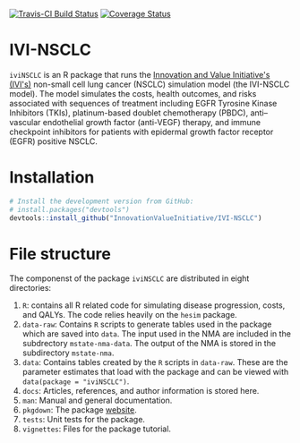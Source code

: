 [![Travis-CI Build Status](https://travis-ci.org/InnovationValueInitiative/IVI-NSCLC.svg?branch=master)](https://travis-ci.org/InnovationValueInitiative/IVI-NSCLC)
[![Coverage Status](https://codecov.io/gh/InnovationValueInitiative/IVI-NSCLC/branch/master/graph/badge.svg)](https://codecov.io/gh/InnovationValueInitiative/IVI-NSCLC)

# IVI-NSCLC
`iviNSCLC` is an R package that runs the [Innovation and Value Initiative's (IVI's)](http://www.thevalueinitiative.org/)  non-small cell lung cancer (NSCLC) simulation model (the IVI-NSCLC model). The model simulates the costs, health outcomes, and risks associated with sequences of treatment including EGFR Tyrosine Kinase Inhibitors (TKIs), platinum-based doublet chemotherapy (PBDC), anti–vascular endothelial growth factor (anti-VEGF) therapy, and immune checkpoint inhibitors for patients with epidermal growth factor receptor (EGFR) positive NSCLC. 

# Installation
```r
# Install the development version from GitHub:
# install.packages("devtools")
devtools::install_github("InnovationValueInitiative/IVI-NSCLC")
```
# File structure
The componenst of the package `iviNSCLC` are distributed in eight directories:
1. `R`: contains all R related code for simulating disease progression, costs, and QALYs. The code relies heavily on the `hesim` package.
2. `data-raw`: Contains `R` scripts to generate tables used in the package which are saved into `data`. The input used in the NMA are included in the subdrectory `mstate-nma-data`. The output of the NMA is stored in the subdirectory `mstate-nma`.
3. `data`: Contains tables created by the  `R` scripts in `data-raw`. These are the parameter estimates that load with the package and can be viewed with `data(package = "iviNSCLC")`. 
4. `docs`: Articles, references, and author information is stored here.
5. `man`: Manual and general documentation.
6. `pkgdown`: The package [website](https://innovationvalueinitiative.github.io/IVI-NSCLC/).
7. `tests`: Unit tests for the package. 
8. `vignettes`: Files for the package tutorial.
